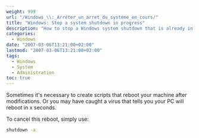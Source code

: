 ```yaml
---
weight: 999
url: "/Windows_\\:_Arréter_un_arret_du_système_en_cours/"
title: "Windows: Stop a system shutdown in progress"
description: "How to stop a Windows system shutdown that is already in progress using a simple command"
categories:
  - Windows
date: "2007-03-06T13:21:00+02:00"
lastmod: "2007-03-06T13:21:00+02:00"
tags:
  - Windows
  - System
  - Administration
toc: true
---
```


Sometimes it's necessary to create scripts that reboot your machine after modifications. Or you may have caught a virus that tells you your PC will reboot in x seconds.

To cancel this reboot, simply use:

```bash
shutdown -a
```
